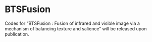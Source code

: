 # BTSFusion

Codes for “BTSFusion : Fusion of infrared and visible image via a mechanism of balancing texture and salience” will be released upon publication.
